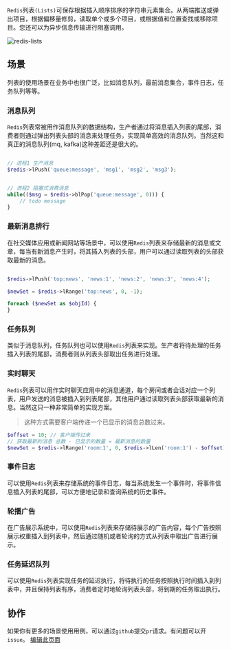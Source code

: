 `Redis`列表`(Lists)`可保存根据插入顺序排序的字符串元素集合。从两端推送或弹出项目，根据偏移量修剪，读取单个或多个项目，或根据值和位置查找或移除项目。您还可以为异步信息传输进行阻塞调用。

![redis-lists](https://redis.com/wp-content/uploads/2019/07/data-structures-_lists.svg?&auto=webp&quality=85,75&width=500)

## 场景

列表的使用场景在业务中也很广泛，比如消息队列，最前消息集合，事件日志，任务队列等等。

### 消息队列

`Redis`列表常被用作消息队列的数据结构，生产者通过将消息插入列表的尾部，消费者则通过弹出列表头部的消息来处理任务，实现简单高效的消息队列。当然这和真正的消息队列(mq, kafka)这种差距还是很大的。

```php

// 进程1 生产消息
$redis->lPush('queue:message', 'msg1', 'msg2', 'msg3');


// 进程2 阻塞式消费消息
while(($msg = $redis->blPop('queue:message', 0))) {
    // todo message
}


```

### 最新消息排行

在社交媒体应用或新闻网站等场景中，可以使用`Redis`列表来存储最新的消息或文章，每当有新消息产生时，将其插入列表的头部，用户可以通过读取列表的头部获取最新的消息。

```php

$redis->lPush('top:news', 'news:1', 'news:2', 'news:3', 'news:4');

$newSet = $redis->lRange('top:news', 0, -1);

foreach ($newSet as $objId) {
}

```

### 任务队列

类似于消息队列，任务队列也可以使用`Redis`列表来实现。生产者将待处理的任务插入列表的尾部，消费者则从列表头部取出任务进行处理。

### 实时聊天

`Redis`列表可以用作实时聊天应用中的消息通道，每个房间或者会话对应一个列表，用户发送的消息被插入到列表尾部，其他用户通过读取列表头部获取最新的消息。当然这只一种非常简单的实现方案。

> 这种方式需要客户端传递一个已显示的消息总数过来。

```php
$offset = 10; // 客户端传过来
// 获取最新的消息 总数 - 已显示的数量 = 最新消息的数量
$newSet = $redis->lRange('room:1', 0, $redis->lLen('room:1') - $offset);

```

### 事件日志

可以使用`Redis`列表来存储系统的事件日志，每当系统发生一个事件时，将事件信息插入列表的尾部，可以方便地记录和查询系统的历史事件。

### 轮播广告

在广告展示系统中，可以使用`Redis`列表来存储待展示的广告内容，每个广告按照展示权重插入到列表中，然后通过随机或者轮询的方式从列表中取出广告进行展示。

### 任务延迟队列

可以使用`Redis`列表实现任务的延迟执行，将待执行的任务按照执行时间插入到列表中，并且保持列表有序，消费者定时地轮询列表头部，将到期的任务取出执行。


## 协作

如果你有更多的场景使用用例，可以通过`github`提交`pr`请求。有问题可以开`issue`。
[编辑此页面](https://github.com/TianLiangZhou/loocode.com/blob/main/docs/redis/Redis%E5%AE%9E%E7%94%A8%E6%8C%87%E5%8D%97/%E9%93%BE%E8%A1%A8%E7%AF%87.md)
